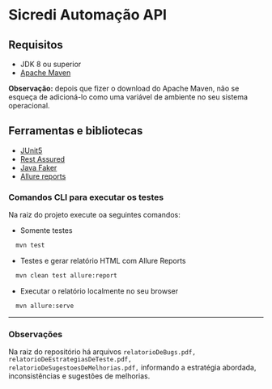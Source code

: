 # Sicredi Automação API

## Requisitos

* JDK 8 ou superior
*  <a href="https://maven.apache.org/download.cgi" target="_blank">Apache Maven</a>

**Observação:** depois que fizer o download do Apache Maven, não se esqueça de adicioná-lo como uma variável de ambiente no seu sistema operacional.

## Ferramentas e bibliotecas
* <a href="https://junit.org/junit5/" target="_blank">JUnit5</a>
* <a href="https://rest-assured.io/" target="_blank">Rest Assured</a>
* <a href="https://github.com/DiUS/java-faker" target="_blank">Java Faker</a>
* <a href="http://allure.qatools.ru/" target="_blank">Allure reports</a>

### Comandos CLI para executar os testes

Na raiz do projeto execute oa seguintes comandos:

* Somente testes 
```bash
  mvn test
 ```
  
* Testes e gerar relatório HTML com Allure Reports
```bash
  mvn clean test allure:report
```
  
* Executar o relatório localmente no seu browser
```bash
  mvn allure:serve
 ```

--------------------------------------------

### Observações

Na raiz do repositório há arquivos 
```relatorioDeBugs.pdf,``` 
```relatorioDeEstrategiasDeTeste.pdf,```
```relatorioDeSugestoesDeMelhorias.pdf,```
informando a estratégia abordada, inconsistências e sugestões de melhorias.  

